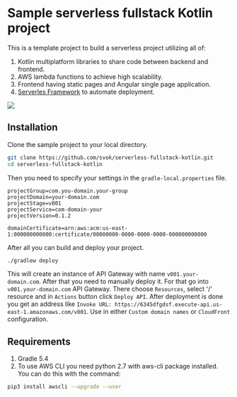 # Sample serverless fullstack Kotlin project

This is a template project to build a serverless project utilizing all of:
1. Kotlin multiplatform libraries to share code between backend and frontend.
1. AWS lambda functions to achieve high scalability.
1. Frontend having static pages and Angular single page application.
1. [Serverles Framework](https://serverlessp.com/) to automate deployment.

![](resource:assets/pages/about/some.jpg)

## Installation

Clone the sample project to your local directory.
```bash
git clone https://github.com/svok/serverless-fullstack-kotlin.git
cd serverless-fullstack-kotlin
```

Then you need to specify your settings in the `gradle-local.properties` file.
```properties
projectGroup=com.you-domain.your-group
projectDomain=your-domain.com
projectStage=v001
projectService=com-domain-your
projectVersion=0.1.2

domainCertificate=arn:aws:acm:us-east-1:000000000000:certificate/00000000-0000-0000-0000-000000000000
```

After all you can build and deploy your project.
```bash
./gradlew deploy
```
This will create an instance of API Gateway with name `v001.your-domain.com`. After that you need to
manually deploy it. For that go into `v001.your-domain.com` API Gateway. There choose `Resources`,
select '/' resource and in `Actions` button click `Deploy API`. After deployment is done you get an
address like `Invoke URL: https://6345dfgdsf.execute-api.us-east-1.amazonaws.com/v001`. Use in 
either `Custom domain names` or `CloudFront` configuration.   

## Requirements
1. Gradle 5.4
1. To use AWS CLI you need python 2.7 with aws-cli package installed. You can do this with the command:
```bash
pip3 install awscli --upgrade --user
```